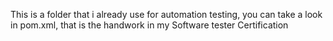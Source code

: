 This is a folder that i already use for automation testing, you can take a look in pom.xml, that is the handwork in my Software tester Certification

